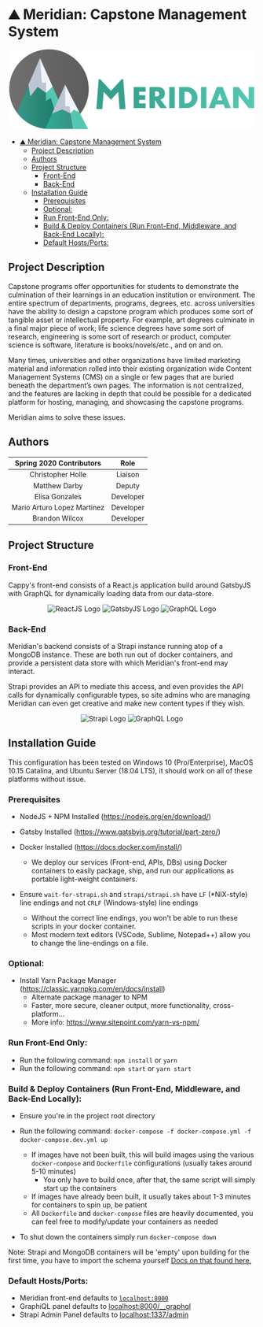 # ⛰️ Meridian: Capstone Management System

<p align="center">
    <img src="./src/asssets/../assets/images/meridian-logo-text.png" width="500" alt="Meridian Logo">
</p>

- [⛰️ Meridian: Capstone Management System](#%e2%9b%b0%ef%b8%8f-meridian-capstone-management-system)
  - [Project Description](#project-description)
  - [Authors](#authors)
  - [Project Structure](#project-structure)
    - [Front-End](#front-end)
    - [Back-End](#back-end)
  - [Installation Guide](#installation-guide)
    - [Prerequisites](#prerequisites)
    - [Optional:](#optional)
    - [Run Front-End Only:](#run-front-end-only)
    - [Build & Deploy Containers (Run Front-End, Middleware, and Back-End Locally):](#build--deploy-containers-run-front-end-middleware-and-back-end-locally)
    - [Default Hosts/Ports:](#default-hostsports)

## Project Description

Capstone programs offer opportunities for students to demonstrate the culmination of their learnings in an education institution or environment. The entire spectrum of departments, programs, degrees, etc. across universities have the ability to design a capstone program which produces some sort of tangible asset or intellectual property. For example, art degrees culminate in a final major piece of work; life science degrees have some sort of research, engineering is some sort of research or product, computer science is software, literature is books/novels/etc., and on and on.

Many times, universities and other organizations have limited marketing material and information rolled into their existing organization wide Content Management Systems (CMS) on a single or few pages that are buried beneath the department’s own pages. The information is not centralized, and the features are lacking in depth that could be possible for a dedicated platform for hosting, managing, and showcasing the capstone programs.

Meridian aims to solve these issues.

## Authors

|  Spring 2020 Contributors   |   Role    |
| :-------------------------: | :-------: |
|      Christopher Holle      |  Liaison  |
|        Matthew Darby        |  Deputy   |
|       Elisa Gonzales        | Developer |
| Mario Arturo Lopez Martinez | Developer |
|       Brandon Wilcox        | Developer |


## Project Structure

### Front-End

Cappy's front-end consists of a React.js application build around GatsbyJS with GraphQL for dynamically loading data from our data-store.

<p align="center">
    <img src="https://i.pinimg.com/originals/84/b1/06/84b1065e798f61aa80b8670a4b6fbb4d.png" width="75" alt="ReactJS Logo">
    <img src="https://www.gatsbyjs.org/Gatsby-Monogram.svg" width="75" alt="GatsbyJS Logo">
    <img src="https://upload.wikimedia.org/wikipedia/commons/1/17/GraphQL_Logo.svg" width="75" alt="GraphQL Logo">
</p>
             
### Back-End

Meridian's backend consists of a Strapi instance running atop of a MongoDB instance. These are both run out of docker containers, and provide a persistent data store with which Meridian's front-end may interact.

Strapi provides an API to mediate this access, and even provides the API calls for dynamically configurable types, so site admins who are managing Meridian can even get creative and make new content types if they wish.

<p align="center">
    <img src="https://seeklogo.com/images/S/strapi-logo-3566BEBAAE-seeklogo.com.png" width="75" alt="Strapi Logo">
    <img src="https://www.pngitem.com/pimgs/m/385-3850359_icon-mongodb-logo-hd-png-download.png" width="75" alt="GraphQL Logo">
</p>

## Installation Guide

This configuration has been tested on Windows 10 (Pro/Enterprise), MacOS 10.15 Catalina, and Ubuntu Server (18.04 LTS), it should work on all of these platforms without issue.

### Prerequisites

- NodeJS + NPM Installed (https://nodejs.org/en/download/)

- Gatsby Installed (https://www.gatsbyjs.org/tutorial/part-zero/)

- Docker Installed (https://docs.docker.com/install/)

  - We deploy our services (Front-end, APIs, DBs) using Docker containers to easily package, ship, and run our applications as portable light-weight containers.

- Ensure `wait-for-strapi.sh` and `strapi/strapi.sh` have `LF` (\*NIX-style) line endings and not `CRLF` (Windows-style) line endings

  - Without the correct line endings, you won't be able to run these scripts in your docker container.
  - Most modern text editors (VSCode, Sublime, Notepad++) allow you to change the line-endings on a file.

### Optional:

- Install Yarn Package Manager (https://classic.yarnpkg.com/en/docs/install)
  - Alternate package manager to NPM
  - Faster, more secure, cleaner output, more functionality, cross-platform...
  - More info: https://www.sitepoint.com/yarn-vs-npm/

### Run Front-End Only:

- Run the following command: `npm install` or `yarn`
- Run the following command: `npm start` or `yarn start`

### Build & Deploy Containers (Run Front-End, Middleware, and Back-End Locally):

- Ensure you're in the project root directory

- Run the following command: `docker-compose -f docker-compose.yml -f docker-compose.dev.yml up`
  - If images have not been built, this will build images using the various `docker-compose` and `Dockerfile` configurations (usually takes around 5-10 minutes)
    - You only have to build once, after that, the same script will simply start up the containers
  - If images have already been built, it usually takes about 1-3 minutes for containers to spin up, be patient
  - All `Dockerfile` and `docker-compose` files are heavily documented, you can feel free to modify/update your containers as needed
- To shut down the containers simply run `docker-compose down`

Note: Strapi and MongoDB containers will be 'empty' upon building for the first time, you have to import the schema yourself [Docs on that found here.](#coming-soon)

### Default Hosts/Ports:

- Meridian front-end defaults to [`localhost:8000`](http://localhost:8000)
- GraphiQL panel defaults to [localhost:8000/\_\_graphql](http://locahost:8000/__graphql)
- Strapi Admin Panel defaults to [localhost:1337/admin](http://localhost:1337/admin)
